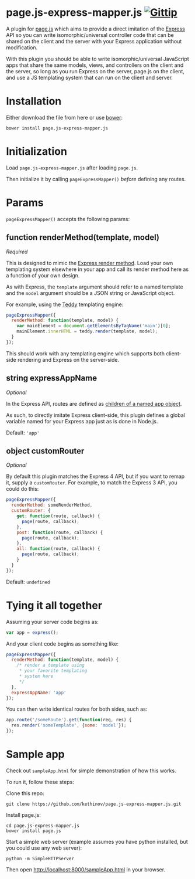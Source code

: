 page.js-express-mapper.js [![Gittip](http://img.shields.io/gittip/kethinov.png)](https://www.gittip.com/kethinov/)
===

A plugin for [page.js](http://visionmedia.github.io/page.js/) which aims to provide a direct imitation of the [Express](http://expressjs.com/) API so you can write isomorphic/universal controller code that can be shared on the client and the server with your Express application without modification.

With this plugin you should be able to write isomorphic/universal JavaScript apps that share the same models, views, and controllers on the client and the server, so long as you run Express on the server, page.js on the client, and use a JS templating system that can run on the client and server.

Installation
===

Either download the file from here or use [bower](http://bower.io/):

```
bower install page.js-express-mapper.js
```

Initialization
===

Load `page.js-express-mapper.js` after loading `page.js`.

Then initialize it by calling `pageExpressMapper()` *before* defining any routes.

Params
===

`pageExpressMapper()` accepts the following params:

function renderMethod(template, model)
---

*Required*

This is designed to mimic the [Express render method](http://expressjs.com/api.html#app.render). Load your own templating system elsewhere in your app and call its render method here as a function of your own design.

As with Express, the `template` argument should refer to a named template and the `model` argument should be a JSON string or JavaScript object.

For example, using the [Teddy](https://github.com/kethinov/teddy) templating engine:

```js
pageExpressMapper({
  renderMethod: function(template, model) {
    var mainElement = document.getElementsByTagName('main')[0];
    mainElement.innerHTML = teddy.render(template, model);
  }
});
```

This should work with any templating engine which supports both client-side rendering and Express on the server-side.

string expressAppName
---

*Optional*

In the Express API, routes are defined as [children of a named app object](http://expressjs.com/api.html#app.route).

As such, to directly imitate Express client-side, this plugin defines a global variable named for your Express app just as is done in Node.js.

Default: `'app'`

object customRouter
---

*Optional*

By default this plugin matches the Express 4 API, but if you want to remap it, supply a `customRouter`. For example, to match the Express 3 API, you could do this:

```js
pageExpressMapper({
  renderMethod: someRenderMethod,
  customRouter: {
    get: function(route, callback) {
      page(route, callback);
    },
    post: function(route, callback) {
      page(route, callback);
    },
    all: function(route, callback) {
      page(route, callback);
    }
  }
});
```

Default: `undefined`

Tying it all together
===


Assuming your server code begins as:

```js
var app = express();
```

And your client code begins as something like:

```js
pageExpressMapper({
  renderMethod: function(template, model) {
    /* render a template using
     * your favorite templating
     * system here
     */
  },
  expressAppName: 'app'
});
```

You can then write identical routes for both sides, such as:

```js
app.route('/someRoute').get(function(req, res) {
  res.render('someTemplate', {some: 'model'});
});
```

Sample app
===

Check out `sampleApp.html` for simple demonstration of how this works.

To run it, follow these steps:

Clone this repo:

```
git clone https://github.com/kethinov/page.js-express-mapper.js.git
```

Install page.js:

```
cd page.js-express-mapper.js
bower install page.js
```

Start a simple web server (example assumes you have python installed, but you could use any web server):

```
python -m SimpleHTTPServer
```

Then open [http://localhost:8000/sampleApp.html](http://localhost:8000/) in your browser.